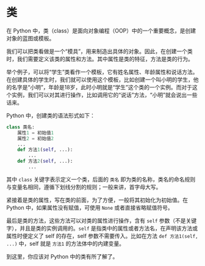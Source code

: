 # 类

在 Python 中，类（class）是面向对象编程（OOP）中的一个重要概念，是创建对象的蓝图或模板。

我们可以把类看做是一个“模具”，用来制造出具体的对象。因此，在创建一个类时，我们需要定义该类的属性和方法。其中属性是类的特征，方法是类的行为。

举个例子，可以将“学生”类看作一个模板，它有姓名属性、年龄属性和说话方法。在创建具体的学生时，我们就可以使用这个模板，比如创建一个叫小明的学生，他的名字是“小明”，年龄是18岁，此时小明就是“学生”这个类的一个实例。而对于这个实例，我们可以对其进行操作，比如调用它的“说话”方法，“小明”就会说出一些话来。

Python 中，创建类的语法形式如下：

```python
class 类名:
    属性1 = 初始值1
    属性2 = 初始值2
    ...
    def 方法1(self, ...):
        ...
    def 方法2(self, ...):
        ...
```

其中 `class` 关键字表示定义一个类，后面的 `类名` 即为类的名称，类名的命名规则与变量名相同，遵循下划线分割的规则；一般来讲，首字母大写。

紧接着是类的属性，写在类的前面，为了方便，一般将其初始化为初始值。在 Python 中，如果属性没有赋值，可使用 `None` 或者直接省略赋值符号。

最后是类的方法，这些方法可以对类的属性进行操作，含有 `self` 参数（不是关键字），并且是类的实例调用的。`self` 是指类中的属性或者方法名，在声明该方法或属性时便定义了 self 的存在，self 参数不需要传入。比如在方法 `def 方法1(self, ...)` 中，self 就是 `方法1` 的方法体中的内建变量。

到这里，你应该对 Python 中的类有所了解了。